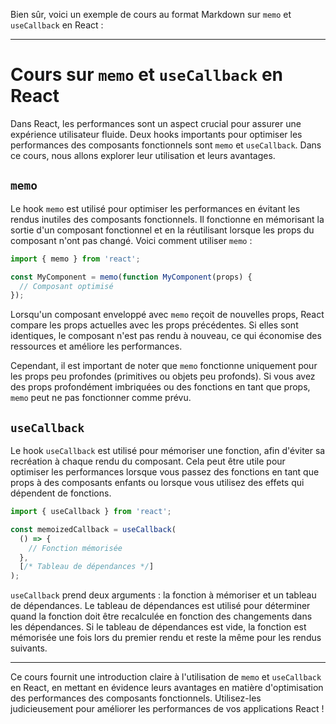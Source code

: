 Bien sûr, voici un exemple de cours au format Markdown sur `memo` et `useCallback` en React :

---

# Cours sur `memo` et `useCallback` en React

Dans React, les performances sont un aspect crucial pour assurer une expérience utilisateur fluide. Deux hooks importants pour optimiser les performances des composants fonctionnels sont `memo` et `useCallback`. Dans ce cours, nous allons explorer leur utilisation et leurs avantages.

## `memo`

Le hook `memo` est utilisé pour optimiser les performances en évitant les rendus inutiles des composants fonctionnels. Il fonctionne en mémorisant la sortie d'un composant fonctionnel et en la réutilisant lorsque les props du composant n'ont pas changé. Voici comment utiliser `memo` :

```javascript
import { memo } from 'react';

const MyComponent = memo(function MyComponent(props) {
  // Composant optimisé
});
```

Lorsqu'un composant enveloppé avec `memo` reçoit de nouvelles props, React compare les props actuelles avec les props précédentes. Si elles sont identiques, le composant n'est pas rendu à nouveau, ce qui économise des ressources et améliore les performances.

Cependant, il est important de noter que `memo` fonctionne uniquement pour les props peu profondes (primitives ou objets peu profonds). Si vous avez des props profondément imbriquées ou des fonctions en tant que props, `memo` peut ne pas fonctionner comme prévu.

## `useCallback`

Le hook `useCallback` est utilisé pour mémoriser une fonction, afin d'éviter sa recréation à chaque rendu du composant. Cela peut être utile pour optimiser les performances lorsque vous passez des fonctions en tant que props à des composants enfants ou lorsque vous utilisez des effets qui dépendent de fonctions.

```javascript
import { useCallback } from 'react';

const memoizedCallback = useCallback(
  () => {
    // Fonction mémorisée
  },
  [/* Tableau de dépendances */]
);
```

`useCallback` prend deux arguments : la fonction à mémoriser et un tableau de dépendances. Le tableau de dépendances est utilisé pour déterminer quand la fonction doit être recalculée en fonction des changements dans les dépendances. Si le tableau de dépendances est vide, la fonction est mémorisée une fois lors du premier rendu et reste la même pour les rendus suivants.

---

Ce cours fournit une introduction claire à l'utilisation de `memo` et `useCallback` en React, en mettant en évidence leurs avantages en matière d'optimisation des performances des composants fonctionnels. Utilisez-les judicieusement pour améliorer les performances de vos applications React !